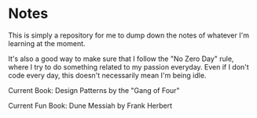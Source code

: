 # Notes

This is simply a repository for me to dump down the notes of whatever I'm learning at the moment. 

It's also a good way to make sure that I follow the "No Zero Day" rule, where I try to do something related to my passion everyday. Even if I don't code every day, this doesn't necessarily mean I'm being idle. 

Current Book:         Design Patterns by the "Gang of Four"

Current Fun Book:     Dune Messiah by Frank Herbert
